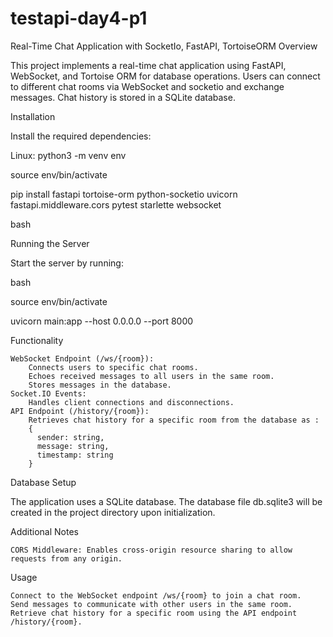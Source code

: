 # testapi-day4-p1
Real-Time Chat Application with SocketIo, FastAPI, TortoiseORM
Overview

This project implements a real-time chat application using FastAPI, WebSocket, and Tortoise ORM for database operations. Users can connect to different chat rooms via WebSocket and socketio and exchange messages. Chat history is stored in a SQLite database.

Installation

Install the required dependencies:

Linux: python3 -m venv env

source env/bin/activate

pip install fastapi tortoise-orm python-socketio uvicorn fastapi.middleware.cors pytest starlette websocket

bash

Running the Server

Start the server by running:

bash

source env/bin/activate

uvicorn main:app --host 0.0.0.0 --port 8000

Functionality

    WebSocket Endpoint (/ws/{room}):
        Connects users to specific chat rooms.
        Echoes received messages to all users in the same room.
        Stores messages in the database.
    Socket.IO Events:
        Handles client connections and disconnections.
    API Endpoint (/history/{room}):
        Retrieves chat history for a specific room from the database as : 
        {
          sender: string, 
          message: string,
          timestamp: string
        }

Database Setup

The application uses a SQLite database. The database file db.sqlite3 will be created in the project directory upon initialization.

Additional Notes

    CORS Middleware: Enables cross-origin resource sharing to allow requests from any origin.

Usage

    Connect to the WebSocket endpoint /ws/{room} to join a chat room.
    Send messages to communicate with other users in the same room.
    Retrieve chat history for a specific room using the API endpoint /history/{room}.
